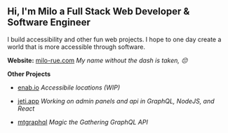 ## Hi, I'm Milo a Full Stack Web Developer & Software Engineer
I build accessibility and other fun web projects. I hope to one day create a world that is more accessible through software.

**Website:** 	[milo-rue.com](https://www.milo-rue.com/)
*My name without the dash is taken, 😔*

**Other Projects**

- [enab.io](https://enab.io/)
*Accessibile locations (WIP)*

- [jeti.app](https://www.jeti.app/)
*Working on admin panels and api in GraphQL, NodeJS, and React*

- [mtgraphql](https://mtgjson.com/graphql)
*Magic the Gathering GraphQL API*

<!--
**milorue/milorue** is a ✨ _special_ ✨ repository because its `README.md` (this file) appears on your GitHub profile.
